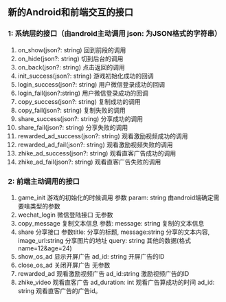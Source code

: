 
## 新的Android和前端交互的接口

### 1: 系统层的接口（由android主动调用 json: 为JSON格式的字符串）
1. on_show(json?: string) 回到前段的调用
2. on_hide(json?: string) 切到后台的调用
3. on_back(json?: string) 点击返回的调用
4. init_success(json?: string) 游戏初始化成功的回调
5. login_success(json?: string) 用户微信登录成功的回调
6. login_fail(json?:string) 用户微信登录成功的回调
7. copy_success(json?: string) 复制成功的调用
8. copy_fail(json?: string) 复制失败的调用
9. share_success(json?: string) 分享成功的调用
10. share_fail(json?: string) 分享失败的调用
11. rewarded_ad_success(json?: string) 观看激励视频成功的调用
12. rewarded_ad_fail(json?: string) 观看激励视频失败的调用
13. zhike_ad_success(json?: string) 观看直客广告成功的调用
14. zhike_ad_fail(json?: string) 观看直客广告失败的调用


### 2: 前端主动调用的接口
1. game_init 游戏的初始化的时候调用 参数 param: string 由android端确定需要啥类型的参数
2. wechat_login 微信登陆接口 无参数
3. copy_message 复制文本信息 参数: message: string 复制的文本信息
4. share 分享接口 参数title: 分享的标题, message:string 分享的文本内容, image_url:string 分享图片的地址 query: string 其他的数据(格式 name=12&age=24)
5. show_os_ad  显示开屏广告 ad_id: string 开屏广告的ID
6. close_os_ad 关闭开屏广告 无参数
7. rewarded_ad 观看激励视频广告 ad_id:string 激励视频广告的ID
8. zhike_video 观看直客广告 ad_duration: int 观看广告算成功的时间  ad_id: string 观看直客广告的广告id。
